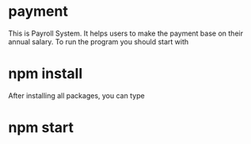 # payment

This is Payroll System. It helps users to make the payment base on their annual salary. To run the program you should start with 
# npm install

After installing all packages, you can type 
# npm start 


